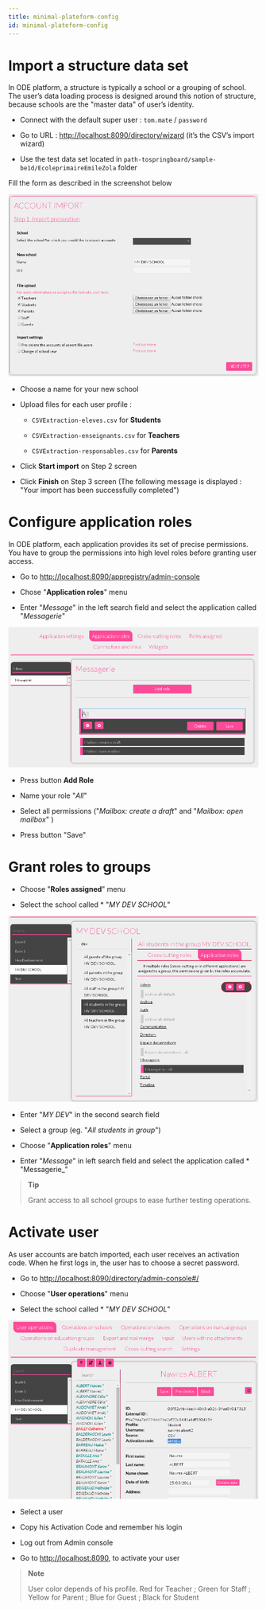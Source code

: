 ```yaml
---
title: minimal-plateform-config
id: minimal-plateform-config
---
```

# Import a structure data set

In ODE platform, a structure is typically a school or a grouping of school.
The user’s data loading process is designed around this notion of structure,
because schools are the "master data" of user’s identity.

-   Connect with the default super user : `tom.mate` / `password`

-   Go to URL : <http://localhost:8090/directory/wizard> (it’s the CSV’s import wizard)

-   Use the test data set located in `path-tospringboard/sample-be1d/EcoleprimaireEmileZola` folder

Fill the form as described in the screenshot below

![CSV Feeding Wizard](assets/csv-import.png)

-   Choose a name for your new school

-   Upload files for each user profile :

    -   `CSVExtraction-eleves.csv` for **Students**

    -   `CSVExtraction-enseignants.csv` for **Teachers**

    -   `CSVExtraction-responsables.csv` for **Parents**

-   Click **Start import** on Step 2 screen

-   Click **Finish** on Step 3 screen (The following message is displayed : "Your import has been successfully completed")

# Configure application roles

In ODE platform, each application provides its set of precise permissions.
You have to group the permissions into high level roles before granting user access.

-   Go to <http://localhost:8090/appregistry/admin-console>

-   Chose "**Application roles**" menu

-   Enter "*Message*" in the left search field and select the application called "*Messagerie*"

![Application roles](assets/application-roles.png)

-   Press button **Add Role**

-   Name your role "*All*"

-   Select all permissions ("*Mailbox: create a draft*" and "*Mailbox: open mailbox*" )

-   Press button "Save"

# Grant roles to groups

-   Choose "**Roles assigned**" menu

-   Select the school called \* "*MY DEV SCHOOL*"

![Application roles assigned](assets/roles-assigned.png)

-   Enter "*MY DEV*" in the second search field

-   Select a group (eg. "*All students in group*")

-   Choose "**Application roles**" menu

-   Enter "*Message*" in left search field and select the application called \* "Messagerie\_"

> **Tip**
>
> Grant access to all school groups to ease further testing operations.

# Activate user

As user accounts are batch imported, each user receives an activation code.
When he first logs in, the user has to choose a secret password.

-   Go to <http://localhost:8090/directory/admin-console#/>

-   Choose "**User operations**" menu

-   Select the school called \* "*MY DEV SCHOOL*"

![User's activation code](assets/user-activation-code.png)

-   Select a user

-   Copy his Activation Code and remember his login

-   Log out from Admin console

-   Go to <http://localhost:8090>, to activate your user

> **Note**
>
> User color depends of his profile.
> Red for Teacher ;
> Green for Staff ;
> Yellow for Parent ;
> Blue for Guest ;
> Black for Student
